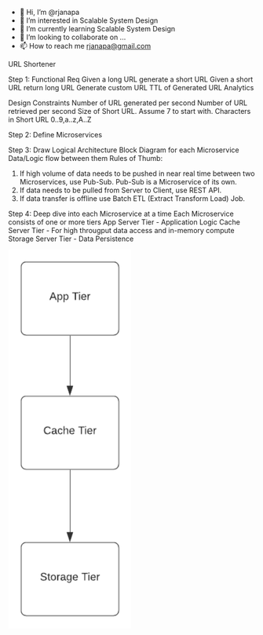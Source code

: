 - 👋 Hi, I’m @rjanapa
- 👀 I’m interested in Scalable System Design
- 🌱 I’m currently learning Scalable System Design
- 💞️ I’m looking to collaborate on ...
- 📫 How to reach me rjanapa@gmail.com

<!---
rjanapa/rjanapa is a ✨ special ✨ repository because its `README.md` (this file) appears on your GitHub profile.
You can click the Preview link to take a look at your changes.
--->

URL Shortener

Step 1: 
Functional Req
Given a long URL generate a short URL
Given a short URL return long URL
Generate custom URL
TTL of Generated URL
Analytics

Design Constraints
Number of URL generated per second
Number of URL retrieved per second
Size of Short URL. Assume 7 to start with.
Characters in Short URL 0..9,a..z,A..Z

Step 2: Define Microservices

Step 3: Draw Logical Architecture
Block Diagram for each Microservice
Data/Logic flow between them
Rules of Thumb: 
1. If high volume of data needs to be pushed in near real time between two Microservices, use Pub-Sub. Pub-Sub is a Microservice of its own.
2. If data needs to be pulled from Server to Client, use REST API.
3. If data transfer is offline use Batch ETL (Extract Transform Load) Job.

Step 4: Deep dive into each Microservice at a time
Each Microservice consists of one or more tiers
App Server Tier - Application Logic
Cache Server Tier - For high througput data access and in-memory compute
Storage Server Tier - Data Persistence

<img src="https://github.com/rjanapa/rjanapa/blob/main/3-tier-arch-diagram.png" width="250">
